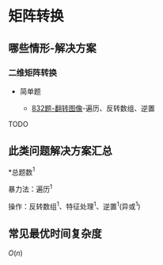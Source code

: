 # 矩阵转换

## 哪些情形-解决方案

### 二维矩阵转换

+ 简单题

  + [832题-翻转图像](832-FlippinganImage.md)-遍历、反转数组、逆置

TODO

## 此类问题解决方案汇总

\*总题数$^1$

暴力法：遍历$^1$

操作：反转数组$^1$、特征处理$^1$、逆置$^1$(异或$^1$)

## 常见最优时间复杂度

$O(n)$
